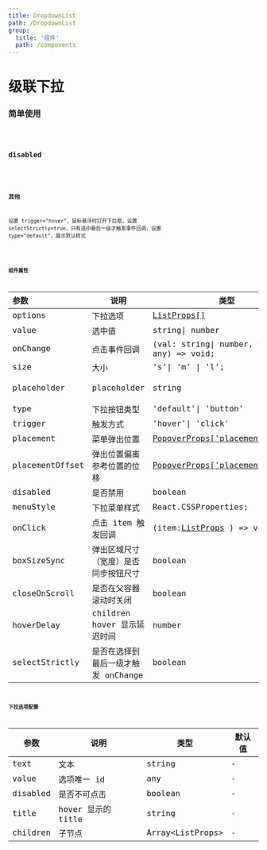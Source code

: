 ```yaml
---
title: DropdownList
path: /DropdownList
group:
  title: '组件'
  path: /components
---
```


# 级联下拉

### 简单使用

<code src="./demos/DropdownList.tsx" />

### disabled

<code src="./demos/DropdownListDisabled.tsx" />

### 其他

设置 trigger="hover"，鼠标悬浮时打开下拉框，设置 selectStrictly=true，只有选中最后一级才触发事件回调，设置 type="default"，展示默认样式

<code src="./demos/DropdownListOthers.tsx" />

### 组件属性

| 参数            | 说明                                 | 类型                                                                                           | 默认值     |
| :-------------- | ------------------------------------ | ---------------------------------------------------------------------------------------------- | ---------- |
| options         | 下拉选项                             | [ListProps[]](/components/dropdown-list#下拉选项配置)                                          | -          |
| value           | 选中值                               | string\| number                                                                                | -          |
| onChange        | 点击事件回调                         | (val: string\| number, value: any) => void;                                                    | -          |
| size            | 大小                                 | 's'\| 'm' \| 'l';                                                                              | m          |
| placeholder     | placeholder                          | string                                                                                         | 未选择数据 |
| type            | 下拉按钮类型                         | 'default'\| 'button'                                                                           | default    |
| trigger         | 触发方式                             | 'hover'\| 'click'                                                                              | click      |
| placement       | 菜单弹出位置                         | [PopoverProps['placement']](https://tea-design.github.io/component/popover/PopoverProps)       | bottom     |
| placementOffset | 弹出位置偏离参考位置的位移           | [PopoverProps['placementOffset']](https://tea-design.github.io/component/popover/PopoverProps) | 5          |
| disabled        | 是否禁用                             | boolean                                                                                        | false      |
| menuStyle       | 下拉菜单样式                         | React.CSSProperties;                                                                           | -          |
| onClick         | 点击 item 触发回调                   | (item:[ListProps](/components/dropdown-list#下拉选项配置) ) => void                            | -          |
| boxSizeSync     | 弹出区域尺寸（宽度）是否同步按钮尺寸 | boolean                                                                                        | true       |
| closeOnScroll   | 是否在父容器滚动时关闭               | boolean                                                                                        | true       |
| hoverDelay      | children hover 显示延迟时间          | number                                                                                         | 50         |
| selectStrictly  | 是否在选择到最后一级才触发 onChange  | boolean                                                                                        | false      |

### 下拉选项配置

| 参数     | 说明               | 类型              | 默认值 |
| -------- | ------------------ | ----------------- | ------ |
| text     | 文本               | string            | -      |
| value    | 选项唯一 id        | any               | -      |
| disabled | 是否不可点击       | boolean           | -      |
| title    | hover 显示的 title | string            | -      |
| children | 子节点             | Array\<ListProps> | -      |
